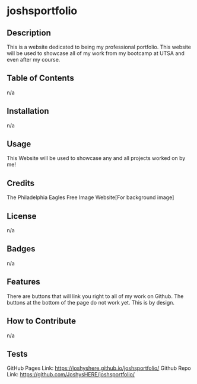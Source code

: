# joshsportfolio

## Description
This is a website dedicated to being my professional portfolio. This website will be used to showcase all of my work from my bootcamp at UTSA and even after my course.
## Table of Contents 
n/a
## Installation
n/a
## Usage
This Website will be used to showcase any and all projects worked on by me!
## Credits
The Philadelphia Eagles Free Image Website[For background image]
## License
n/a
## Badges
n/a
## Features
There are buttons that will link you right to all of my work on Github.
The buttons at the bottom of the page do not work yet. This is by design. 
## How to Contribute
n/a
## Tests
GitHub Pages Link: https://joshyshere.github.io/joshsportfolio/
Github Repo Link:  https://github.com/JoshysHERE/joshsportfolio/